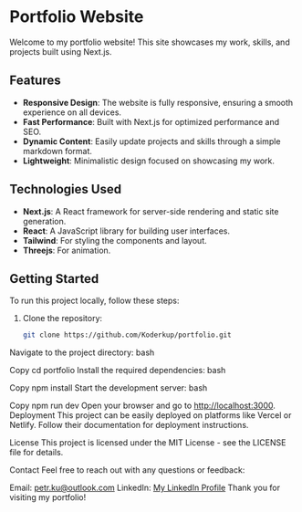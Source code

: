 # Portfolio Website

Welcome to my portfolio website! This site showcases my work, skills, and projects built using Next.js.

## Features

- **Responsive Design**: The website is fully responsive, ensuring a smooth experience on all devices.
- **Fast Performance**: Built with Next.js for optimized performance and SEO.
- **Dynamic Content**: Easily update projects and skills through a simple markdown format.
- **Lightweight**: Minimalistic design focused on showcasing my work.

## Technologies Used

- **Next.js**: A React framework for server-side rendering and static site generation.
- **React**: A JavaScript library for building user interfaces.
- **Tailwind**: For styling the components and layout.
- **Threejs**: For animation.

## Getting Started

To run this project locally, follow these steps:

1. Clone the repository:

   ```bash
   git clone https://github.com/Koderkup/portfolio.git

Navigate to the project directory:
bash

Copy
cd portfolio
Install the required dependencies:
bash

Copy
npm install
Start the development server:
bash

Copy
npm run dev
Open your browser and go to <http://localhost:3000>.
Deployment
This project can be easily deployed on platforms like Vercel or Netlify. Follow their documentation for deployment instructions.

License
This project is licensed under the MIT License - see the LICENSE file for details.

Contact
Feel free to reach out with any questions or feedback:

Email: <petr.ku@outlook.com>
LinkedIn: [My LinkedIn Profile](https://www.linkedin.com/in/kuzin-peter-68b111250/)
Thank you for visiting my portfolio!